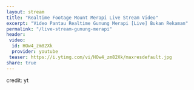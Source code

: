 ```yaml
---
layout: stream
title: "Realtime Footage Mount Merapi Live Stream Video"
excerpt: "Video Pantau Realtime Gunung Merapi [Live] Bukan Rekaman"
permalink: "/live-stream-gunung-merapi"
header:
 video:
  id: HOw4_zm82Xk
  provider: youtube
 teaser: https://i.ytimg.com/vi/HOw4_zm82Xk/maxresdefault.jpg
share: true
---
```

 
credit: yt
